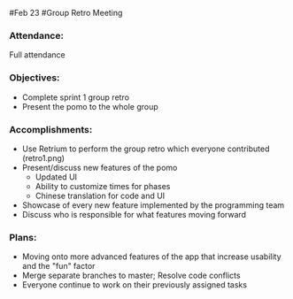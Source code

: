 #Feb 23 
#Group Retro Meeting

### Attendance:
Full attendance

### Objectives:
- Complete sprint 1 group retro
- Present the pomo to the whole group

### Accomplishments:
- Use Retrium to perform the group retro which everyone contributed (retro1.png)
- Present/discuss new features of the pomo
	- Updated UI
	- Ability to customize times for phases
	- Chinese translation for code and UI
- Showcase of every new feature implemented by the programming team
- Discuss who is responsible for what features moving forward

### Plans:
- Moving onto more advanced features of the app that increase usability and the "fun" factor
- Merge separate branches to master; Resolve code conflicts
- Everyone continue to work on their previously assigned tasks